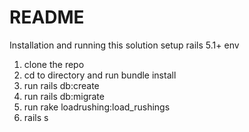 # README

Installation and running this solution
setup rails 5.1+ env
1) clone the repo
2) cd to directory and run bundle install
2) run rails db:create
3) run rails db:migrate
3) run rake loadrushing:load_rushings
4) rails s
